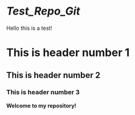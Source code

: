 # *Test_Repo_Git*

Hello this is a test!

# This is header number 1

## This is header number 2

### This is header number 3

**Welcome to my repository!**

